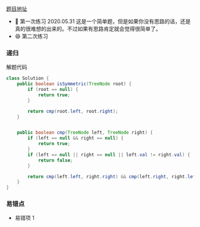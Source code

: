 [题目地址](https://leetcode-cn.com/problems/symmetric-tree/)



- :slightly_smiling_face: 第一次练习 2020.05.31 这是一个简单题，但是如果你没有思路的话，还是真的很难想的出来的。不过如果有思路肯定就会觉得很简单了。
- :smile: 第二次练习 



### 递归

解题代码

```java
class Solution {
    public boolean isSymmetric(TreeNode root) {
        if (root == null) {
            return true;
        }

        return cmp(root.left, root.right);
    }


    public boolean cmp(TreeNode left, TreeNode right) {
        if (left == null && right == null) {
            return true;
        }
        if (left == null || right == null || left.val != right.val) {
            return false;
        }

        return cmp(left.left, right.right) && cmp(left.right, right.left);
    }
}
```



### 易错点

- 易错项 1 
